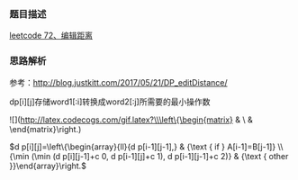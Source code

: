 ### 题目描述

[leetcode 72、编辑距离](https://leetcode-cn.com/problems/edit-distance/)

### 思路解析

参考：http://blog.justkitt.com/2017/05/21/DP_editDistance/

dp[i][j]存储word1[:i]转换成word2[:j]所需要的最小操作数

![](http://latex.codecogs.com/gif.latex?\\\left\{\begin{matrix}
 & \\ 
 & 
\end{matrix}\right.)


$d p[i][j]=\left\{\begin{array}{ll}{d p[i-1][j-1],} & {\text { if } A[i-1]=B[j-1]} \\ {\min (\min (d p[i][j-1]+c 0, d p[i-1][j]+c 1), d p[i-1][j-1]+c 2)} & {\text { other }}\end{array}\right.$

```python



```
